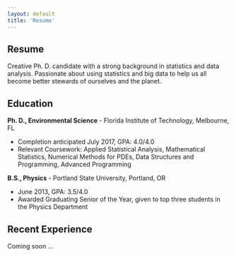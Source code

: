 ```yaml
---
layout: default
title: 'Resume'
---
```


## Resume

Creative Ph. D. candidate with a strong background in statistics and data analysis. Passionate about using statistics and big data to help us all become better stewards of ourselves and the planet.

## Education

**Ph. D., Environmental Science** - Florida Institute of Technology, Melbourne, FL
* Completion anticipated July 2017, GPA: 4.0/4.0
* Relevant Coursework: Applied Statistical Analysis, Mathematical Statistics, Numerical Methods for PDEs, Data Structures and Programming, Advanced Programming

**B.S., Physics** - Portland State University, Portland, OR
* June 2013, GPA: 3.5/4.0
* Awarded Graduating Senior of the Year, given to top three students in the Physics Department

## Recent Experience

Coming soon ...
